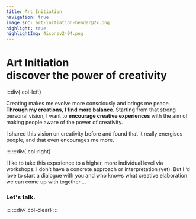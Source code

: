 ```yaml
---
title: Art Initiation
navigation: true
image.src: art-initiation-header@2x.png
highlight: true
highlightImg: 4iconsv2-04.png
---
```


# Art Initiation<br>discover the power of creativity

:::div{.col-left}

Creating makes me evolve more consciously and brings me peace. **Through my creations, I find more balance**. Starting from that strong personal vision, I want to **encourage creative experiences** with the aim of making people aware of the power of creativity.

I shared this vision on creativity before and found that it really energises people, and that even encourages me more.

:::
:::div{.col-right}

I like to take this experience to a higher, more individual level via workshops. I don’t have a concrete approach or interpretation (yet). But I ‘d love to start a dialogue with you and who knows what creative elaboration we can come up with together….

### Let's talk. 
:::
:::div{.col-clear}
:::
